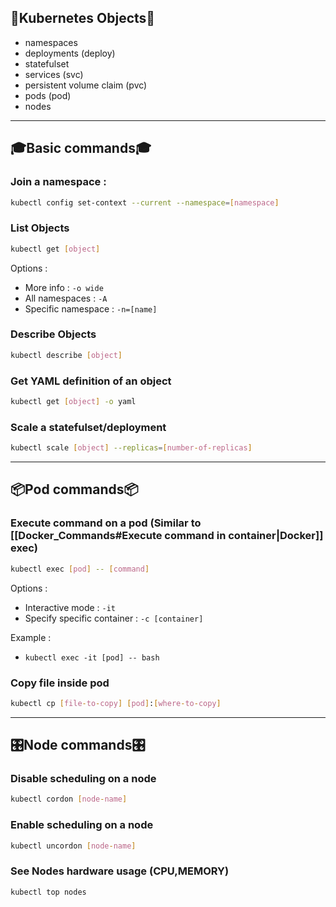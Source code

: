 ## 🧩Kubernetes Objects🧩

 - namespaces
 - deployments (deploy)
 - statefulset
 - services (svc)
 - persistent volume claim (pvc)
 - pods (pod)
 - nodes
 
---

## 🎓Basic commands🎓

### Join a namespace :
``` bash
kubectl config set-context --current --namespace=[namespace]
```

### List Objects
``` bash
kubectl get [object]
```

Options : 
- More info : `-o wide`
- All namespaces : `-A`
- Specific namespace : `-n=[name]`

### Describe Objects
``` bash
kubectl describe [object]
```

### Get YAML definition of an object
``` bash 
kubectl get [object] -o yaml
```

### Scale a statefulset/deployment
``` bash
kubectl scale [object] --replicas=[number-of-replicas]
```

---

## 📦Pod commands📦

### Execute command on a pod (Similar to [[Docker_Commands#Execute command in container|Docker]] exec)

``` bash
kubectl exec [pod] -- [command]
```

Options :
- Interactive mode : `-it`
- Specify specific container : `-c [container]`

Example :
- `kubectl exec -it [pod] -- bash`

### Copy file inside pod
``` bash
kubectl cp [file-to-copy] [pod]:[where-to-copy]
```

---

## 🎛️Node commands🎛️

### Disable scheduling on a node

``` bash
kubectl cordon [node-name]
```

### Enable scheduling on a node

``` bash
kubectl uncordon [node-name]
```

### See Nodes hardware usage (CPU,MEMORY)

``` bash
kubectl top nodes
```
